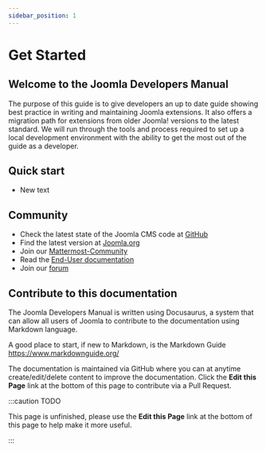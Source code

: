 ```yaml
---
sidebar_position: 1
---
```


Get Started
===============
## Welcome to the Joomla Developers Manual
The purpose of this guide is to give developers an up to date guide showing best practice in
writing and maintaining Joomla extensions.
It also offers a migration path for extensions from older Joomla! versions to the latest standard.
We will run through the tools and process required to set up a local development environment with
the ability to get the most out of the guide as a developer.

## Quick start
- New text

## Community
- Check the latest state of the Joomla CMS code at [GitHub](https://github.com/joomla/joomla-cms)
- Find the latest version at [Joomla.org](https://joomla.org)
- Join our [Mattermost-Community](https://joomlacommunity.cloud.mattermost.com/)
- Read the [End-User documentation](https://docs.joomla.org)
- Join our [forum](https://forum.joomla.org)

## Contribute to this documentation

The Joomla Developers Manual is written using Docusaurus, a system that can allow all users of Joomla to
contribute to the documentation using Markdown language.

A good place to start, if new to Markdown, is the Markdown Guide
https://www.markdownguide.org/

The documentation is maintained via GitHub where you can at anytime create/edit/delete content to improve the documentation. Click the **Edit this Page** link at the bottom of this page to contribute via a Pull Request.

:::caution TODO

This page is unfinished, please use the **Edit this Page** link at the bottom of this page to help make it more useful.

:::
